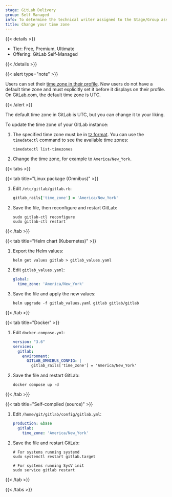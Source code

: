 ```yaml
---
stage: GitLab Delivery
group: Self Managed
info: To determine the technical writer assigned to the Stage/Group associated with this page, see https://handbook.gitlab.com/handbook/product/ux/technical-writing/#assignments
title: Change your time zone
---
```


{{< details >}}

- Tier: Free, Premium, Ultimate
- Offering: GitLab Self-Managed

{{< /details >}}

{{< alert type="note" >}}

Users can set their [time zone in their profile](../user/profile/_index.md#set-your-time-zone).
New users do not have a default time zone and must
explicitly set it before it displays on their profile.
On GitLab.com, the default time zone is UTC.

{{< /alert >}}

The default time zone in GitLab is UTC, but you can change it to your liking.

To update the time zone of your GitLab instance:

1. The specified time zone must be in
   [tz format](https://en.wikipedia.org/wiki/List_of_tz_database_time_zones).
   You can use the `timedatectl` command to see the available time zones:

   ```shell
   timedatectl list-timezones
   ```

1. Change the time zone, for example to `America/New_York`.

{{< tabs >}}

{{< tab title="Linux package (Omnibus)" >}}

1. Edit `/etc/gitlab/gitlab.rb`:

   ```ruby
   gitlab_rails['time_zone'] = 'America/New_York'
   ```

1. Save the file, then reconfigure and restart GitLab:

   ```shell
   sudo gitlab-ctl reconfigure
   sudo gitlab-ctl restart
   ```

{{< /tab >}}

{{< tab title="Helm chart (Kubernetes)" >}}

1. Export the Helm values:

   ```shell
   helm get values gitlab > gitlab_values.yaml
   ```

1. Edit `gitlab_values.yaml`:

   ```yaml
   global:
     time_zone: 'America/New_York'
   ```

1. Save the file and apply the new values:

   ```shell
   helm upgrade -f gitlab_values.yaml gitlab gitlab/gitlab
   ```

{{< /tab >}}

{{< tab title="Docker" >}}

1. Edit `docker-compose.yml`:

   ```yaml
   version: "3.6"
   services:
     gitlab:
       environment:
         GITLAB_OMNIBUS_CONFIG: |
           gitlab_rails['time_zone'] = 'America/New_York'
   ```

1. Save the file and restart GitLab:

   ```shell
   docker compose up -d
   ```

{{< /tab >}}

{{< tab title="Self-compiled (source)" >}}

1. Edit `/home/git/gitlab/config/gitlab.yml`:

   ```yaml
   production: &base
     gitlab:
       time_zone: 'America/New_York'
   ```

1. Save the file and restart GitLab:

   ```shell
   # For systems running systemd
   sudo systemctl restart gitlab.target

   # For systems running SysV init
   sudo service gitlab restart
   ```

{{< /tab >}}

{{< /tabs >}}
